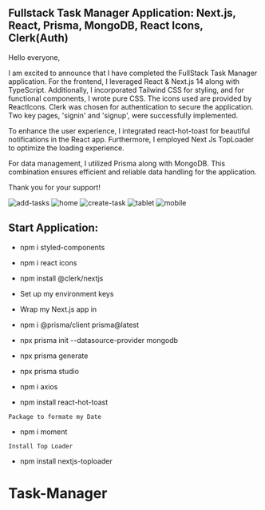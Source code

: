 ## Fullstack Task Manager Application: Next.js, React, Prisma, MongoDB, React Icons, Clerk(Auth)

Hello everyone,

I am excited to announce that I have completed the FullStack Task Manager application. For the frontend, I leveraged React & Next.js 14 along with TypeScript. Additionally, I incorporated Tailwind CSS for styling, and for functional components, I wrote pure CSS. The icons used are provided by ReactIcons.
Clerk was chosen for authentication to secure the application. Two key pages, 'signin' and 'signup', were successfully implemented.

To enhance the user experience, I integrated react-hot-toast for beautiful notifications in the React app. Furthermore, I employed Next Js TopLoader to optimize the loading experience.

For data management, I utilized Prisma along with MongoDB. This combination ensures efficient and reliable data handling for the application.

Thank you for your support!

![add-tasks](https://github.com/Yeranosyan/Task-Manager/assets/120154377/b2d993a8-e32f-4b1a-9da2-b294805d7222)
![home](https://github.com/Yeranosyan/Task-Manager/assets/120154377/90421874-cba4-4d12-b13c-63b025a8a71e)
![create-task](https://github.com/Yeranosyan/Task-Manager/assets/120154377/b068c955-a544-4e29-811b-a546a80e80da)
![tablet](https://github.com/Yeranosyan/Task-Manager/assets/120154377/88ea3aec-f1c7-4523-845c-364ce92078da)
![mobile](https://github.com/Yeranosyan/Task-Manager/assets/120154377/68b4ba00-0d6a-4387-ac15-80c4cbdfbdc4)

## Start Application:

- npm i styled-components
- npm i react icons

- npm install @clerk/nextjs
- Set up my environment keys
- Wrap my Next.js app in <ClerkProvider/>

- npm i @prisma/client prisma@latest
- npx prisma init --datasource-provider mongodb
- npx prisma generate
- npx prisma studio

- npm i axios
- npm install react-hot-toast

`Package to formate my Date`

- npm i moment

`Install Top Loader`

- npm install nextjs-toploader
# Task-Manager
